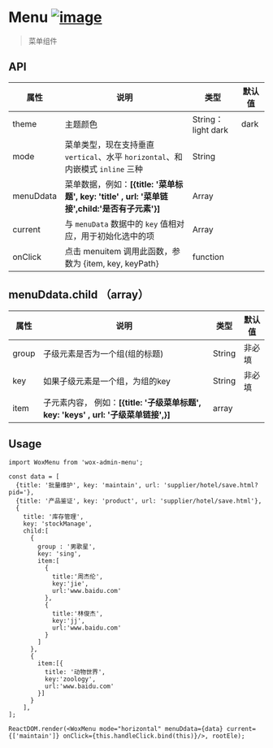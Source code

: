 # Menu [![image](https://img.shields.io/npm/v/wox-admin-menu.svg)](https://www.npmjs.com/package/wox-admin-menu)

> 菜单组件

## API

| 属性 | 说明 | 类型 | 默认值 |
| ---- | ---- | ---- | ---- |
| theme| 主题颜色 | String：light dark | dark|
| mode| 菜单类型，现在支持垂直 `vertical`、水平 `horizontal`、和内嵌模式 `inline` 三种 | String | |
| menuDdata | 菜单数据，例如：**[{title: '菜单标题', key: 'title' , url: '菜单链接',child:'是否有子元素'}]** | Array | |
| current | 与 `menuData` 数据中的 `key` 值相对应，用于初始化选中的项 | Array |  |
| onClick | 点击 menuitem 调用此函数，参数为 {item, key, keyPath}| function |  |


## menuDdata.child （array）

| 属性 | 说明 | 类型 | 默认值 |
| ---- | ---- | ---- | ---- |
| group| 子级元素是否为一个组(组的标题) | String | 非必填|
| key| 如果子级元素是一个组，为组的key | String | 非必填|
|item| 子元素内容， 例如：**[{title: '子级菜单标题', key: 'keys' , url: '子级菜单链接',}]** | array ||

## Usage

```
import WoxMenu from 'wox-admin-menu';

const data = [
  {title: '批量维护', key: 'maintain', url: 'supplier/hotel/save.html?pid='},
  {title: '产品鉴证', key: 'product', url: 'supplier/hotel/save.html'},
  { 
    title: '库存管理',
    key: 'stockManage', 
    child:[
      {
        group : '男歌星',
        key: 'sing',
        item:[
          {
            title:'周杰伦',
            key:'jie',
            url:'www.baidu.com'
          },
          {
            title:'林俊杰',
            key:'jj',
            url:'www.baidu.com'
          }
        ]
      },
      {
        item:[{
          title: '动物世界',
          key:'zoology',
          url:'www.baidu.com'
        }]
      }
    ],
];

ReactDOM.render(<WoxMenu mode="horizontal" menuDdata={data} current={['maintain']} onClick={this.handleClick.bind(this)}/>, rootEle);
```
